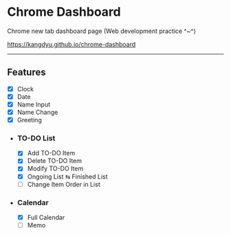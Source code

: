 # Chrome Dashboard

Chrome new tab dashboard page (Web development practice ^~^)

https://kangdyu.github.io/chrome-dashboard

---

## Features

- [x] Clock
- [x] Date
- [x] Name Input
- [x] Name Change
- [x] Greeting
  
- ### TO-DO List
  - [x] Add TO-DO Item
  - [x] Delete TO-DO Item
  - [x] Modify TO-DO Item
  - [x] Ongoing List ⇆ Finished List
  - [ ] Change Item Order in List

- ### Calendar
  - [x] Full Calendar
  - [ ] Memo